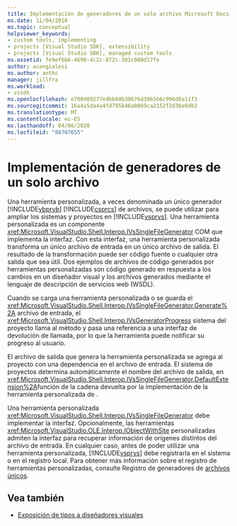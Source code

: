 ```yaml
---
title: Implementación de generadores de un solo archivo Microsoft Docs
ms.date: 11/04/2016
ms.topic: conceptual
helpviewer_keywords:
- custom tools, implementing
- projects [Visual Studio SDK], extensibility
- projects [Visual Studio SDK], managed custom tools
ms.assetid: fe9ef6b6-4690-4c2c-872c-301c980d17fe
author: acangialosi
ms.author: anthc
manager: jillfra
ms.workload:
- vssdk
ms.openlocfilehash: e700d09277edbb04b30676d3965b6c996d0a11f3
ms.sourcegitcommit: 16a4a5da4a4fd795b46a0869ca2152f2d36e6db2
ms.translationtype: MT
ms.contentlocale: es-ES
ms.lasthandoff: 04/06/2020
ms.locfileid: "80707655"
---
```

# <a name="implementing-single-file-generators"></a>Implementación de generadores de un solo archivo
Una herramienta personalizada, a veces denominada un único generador [!INCLUDE[vbprvb](../../code-quality/includes/vbprvb_md.md)] [!INCLUDE[csprcs](../../data-tools/includes/csprcs_md.md)] de archivos, se puede utilizar para ampliar los sistemas y proyectos en [!INCLUDE[vsprvs](../../code-quality/includes/vsprvs_md.md)]. Una herramienta personalizada es un componente <xref:Microsoft.VisualStudio.Shell.Interop.IVsSingleFileGenerator> COM que implementa la interfaz. Con esta interfaz, una herramienta personalizada transforma un único archivo de entrada en un único archivo de salida. El resultado de la transformación puede ser código fuente o cualquier otra salida que sea útil. Dos ejemplos de archivos de código generados por herramientas personalizadas son código generado en respuesta a los cambios en un diseñador visual y los archivos generados mediante el lenguaje de descripción de servicios web (WSDL).

 Cuando se carga una herramienta personalizada o se guarda el <xref:Microsoft.VisualStudio.Shell.Interop.IVsSingleFileGenerator.Generate%2A> archivo de entrada, el <xref:Microsoft.VisualStudio.Shell.Interop.IVsGeneratorProgress> sistema del proyecto llama al método y pasa una referencia a una interfaz de devolución de llamada, por lo que la herramienta puede notificar su progreso al usuario.

 El archivo de salida que genera la herramienta personalizada se agrega al proyecto con una dependencia en el archivo de entrada. El sistema de proyectos determina automáticamente el nombre del archivo de salida, en <xref:Microsoft.VisualStudio.Shell.Interop.IVsSingleFileGenerator.DefaultExtension%2A>función de la cadena devuelta por la implementación de la herramienta personalizada de .

 Una herramienta personalizada <xref:Microsoft.VisualStudio.Shell.Interop.IVsSingleFileGenerator> debe implementar la interfaz. Opcionalmente, las herramientas <xref:Microsoft.VisualStudio.OLE.Interop.IObjectWithSite> personalizadas admiten la interfaz para recuperar información de orígenes distintos del archivo de entrada. En cualquier caso, antes de poder utilizar una herramienta personalizada, [!INCLUDE[vsprvs](../../code-quality/includes/vsprvs_md.md)] debe registrarla en el sistema o en el registro local. Para obtener más información sobre el registro de herramientas personalizadas, consulte Registro de generadores de [archivos únicos](../../extensibility/internals/registering-single-file-generators.md).

## <a name="see-also"></a>Vea también
- [Exposición de tipos a diseñadores visuales](../../extensibility/internals/exposing-types-to-visual-designers.md)

